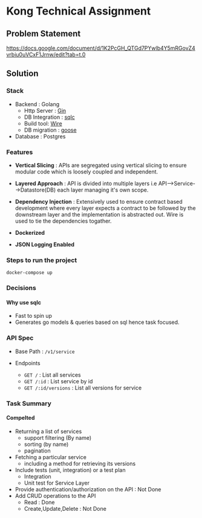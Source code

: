 # Kong Technical Assignment

## Problem Statement

https://docs.google.com/document/d/1K2PcGH_QTGd7PYwlb4Y5mRGovZ4vrbiu0uVCxF1Jrnw/edit?tab=t.0

## Solution

### Stack

- Backend : Golang
    - Http Server : [Gin](https://github.com/gin-gonic/gin)
    - DB Integration : [sqlc](https://github.com/sqlc-dev/sqlc)
    - Build tool: [Wire](https://github.com/google/wire)
    - DB migration : [goose](https://github.com/pressly/goose)
- Database : Postgres

### Features

- **Vertical Slicing** : APIs are segregated using vertical slicing to ensure modular code which is loosely coupled and independent.

- **Layered Approach** : API is divided into multiple layers i.e API-->Service-->Datastore(DB) each layer managing it's own scope.

- **Dependency Injection** : Extensively used to ensure contract based development where every layer expects a contract to be followed by the downstream layer and the implementation is abstracted out. Wire is used to tie the dependencies togather.

- **Dockerized**

- **JSON Logging Enabled**

### Steps to run the project

```shell
docker-compose up
```

### Decisions

#### Why use sqlc

- Fast to spin up
- Generates go models & queries based on sql hence task focused.

### API Spec

- Base Path : `/v1/service`

- Endpoints
    - `GET /` : List all services
    - `GET /:id` : List service by id
    - `GET /:id/versions` : List all versions for service

### Task Summary

#### Compelted

- Returning a list of services
    - support filtering (By name)
    - sorting (by name)
    - pagination
- Fetching a particular service
    - including a method for retrieving its versions
- Include tests (unit, integration) or a test plan
    - Integration
    - Unit test for Service Layer
- Provide authentication/authorization on the API : Not Done
- Add CRUD operations to the API
    - Read : Done
    - Create,Update,Delete : Not Done